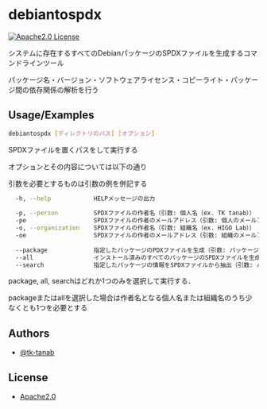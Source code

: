 # debiantospdx

[![Apache2.0 License](https://img.shields.io/badge/License-Apatch2.0-green.svg?style=for-the-badge)](https://choosealicense.com/licenses/apache-2.0/)

システムに存在するすべてのDebianパッケージのSPDXファイルを生成するコマンドラインツール

パッケージ名・バージョン・ソフトウェアライセンス・コピーライト・パッケージ間の依存関係の解析を行う

## Usage/Examples

```bash
debiantospdx [ディレクトリのパス] [オプション]
```
SPDXファイルを置くパスをして実行する

オプションとその内容については以下の通り

引数を必要とするものは引数の例を併記する
```bash
  -h, --help            HELPメッセージの出力
  
  -p, --person          SPDXファイルの作者名（引数: 個人名（ex. TK tanab））
  -pe                   SPDXファイルの作者のメールアドレス（引数: 個人のメールアドレス（ex. tanab@hoge.com）
  -o, --organization    SPDXファイルの作者名（引数: 組織名（ex. HIGO Lab））
  -oe                   SPDXファイルの作者のメールアドレス（引数: 組織のメールアドレス（ex. higo-lab@hoge.com）
  
  --package             指定したパッケージのPDXファイルを生成（引数: パッケージ名（ex. python3.10））
  --all                 インストール済みのすべてのパッケージのSPDXファイルを生成
  --search              指定したパッケージの情報をSPDXファイルから抽出（引数: パッケージ名（ex. python3.10））
```
package, all, searchはどれか1つのみを選択して実行する．

packageまたはallを選択した場合は作者名となる個人名または組織名のうち少なくとも1つを必要とする

## Authors

- [@tk-tanab](https://github.com/tk-tanab)


## License

- [Apache2.0](https://choosealicense.com/licenses/apache-2.0/)

